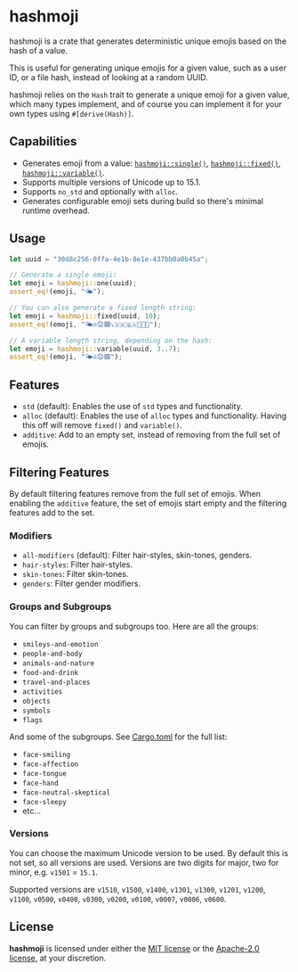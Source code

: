 # hashmoji

hashmoji is a crate that generates deterministic unique emojis based on the hash of a value.

This is useful for generating unique emojis for a given value, such as a user ID, or a file
hash, instead of looking at a random UUID.

hashmoji relies on the `Hash` trait to generate a unique emoji for a given value, which many
types implement, and of course you can implement it for your own types using `#[derive(Hash)]`.

## Capabilities

* Generates emoji from a value:
  [`hashmoji::single()`](https://docs.rs/hashmoji/latest/hashmoji/fn.one.html),
  [`hashmoji::fixed()`](https://docs.rs/hashmoji/latest/hashmoji/fn.fixed.html),
  [`hashmoji::variable()`](https://docs.rs/hashmoji/latest/hashmoji/fn.variable.html).
* Supports multiple versions of Unicode up to 15.1.
* Supports `no_std` and optionally with `alloc`.
* Generates configurable emoji sets during build so there's minimal runtime overhead.

## Usage

```rust
let uuid = "30d8c256-0ffa-4e1b-8e1e-437bb0a0b45a";

// Generate a single emoji:
let emoji = hashmoji::one(uuid);
assert_eq!(emoji, "🌤️");

// You can also generate a fixed length string:
let emoji = hashmoji::fixed(uuid, 10);
assert_eq!(emoji, "🌤️♎😟🟩⤵️🇽🇰🇧🇦🏉🤠🦵");

// A variable length string, depending on the hash:
let emoji = hashmoji::variable(uuid, 3..7);
assert_eq!(emoji, "🌤️♎😟🟩");
```

## Features

- `std` (default): Enables the use of `std` types and functionality.
- `alloc` (default): Enables the use of `alloc` types and functionality. Having this off will remove `fixed()` and `variable()`.
- `additive`: Add to an empty set, instead of removing from the full set of emojis.

## Filtering Features

By default filtering features remove from the full set of emojis. When enabling the `additive` feature, the set of emojis start empty and the filtering features add to the set.

### Modifiers

- `all-modifiers` (default): Filter hair-styles, skin-tones, genders.
- `hair-styles`: Filter hair-styles.
- `skin-tones`: Filter skin-tones.
- `genders`: Filter gender modifiers.

### Groups and Subgroups

You can filter by groups and subgroups too. Here are all the groups:

- `smileys-and-emotion`
- `people-and-body`
- `animals-and-nature`
- `food-and-drink`
- `travel-and-places`
- `activities`
- `objects`
- `symbols`
- `flags`

And some of the subgroups. See [Cargo.toml](Cargo.toml) for the full list:

- `face-smiling`
- `face-affection`
- `face-tongue`
- `face-hand`
- `face-neutral-skeptical`
- `face-sleepy`
- etc...

### Versions 

You can choose the maximum Unicode version to be used. By default this is not set, so all versions are used. Versions are two digits for major, two for minor, e.g. `v1501` = `15.1`.

Supported versions are `v1510`, `v1500`, `v1400`, `v1301`, `v1300`, `v1201`, `v1200`, `v1100`, `v0500`, `v0400`, `v0300`, `v0200`, `v0100`, `v0007`, `v0006`, `v0600`.

## License

**hashmoji** is licensed under either the [MIT license](LICENSE-MIT) or
the [Apache-2.0 license](LICENSE-APACHE), at your discretion.
